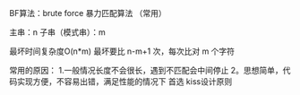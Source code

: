 BF算法：brute force   暴力匹配算法  （常用）


主串：n
子串（模式串）：m

最坏时间复杂度O(n*m)  最坏要比 n-m+1 次，每次比对 m 个字符 

常用的原因：
1.一般情况长度不会很长，遇到不匹配会中间停止
2。思想简单，代码实现方便，不容易出错，满足性能的情况下 首选 kiss设计原则
